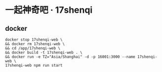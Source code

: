 # 一起神奇吧 · 17shenqi

## docker

```shell
docker stop 17shenqi-web \
&& docker rm 17shenqi-web \
&& cd /app/17shenqi-web \
&& docker build -t 17shenqi-web . \
&& docker run -e TZ="Asia/Shanghai" -d -p 16001:3000 --name 17shenqi-web \
17shenqi-web npm run start
```
